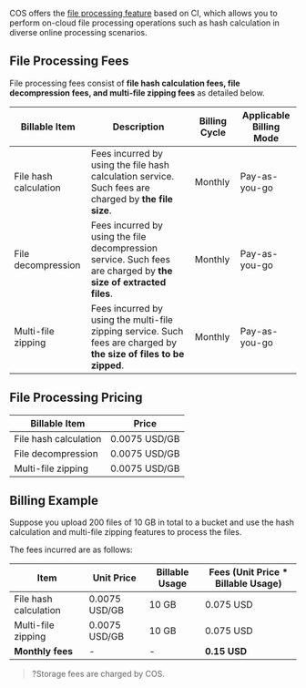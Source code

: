 COS offers the [file processing feature](https://www.tencentcloud.com/document/product/1045/52071) based on CI, which allows you to perform on-cloud file processing operations such as hash calculation in diverse online processing scenarios.

## File Processing Fees

File processing fees consist of **file hash calculation fees, file decompression fees, and multi-file zipping fees** as detailed below.

| Billable Item               | Description                                                   | Billing Cycle | Applicable Billing Mode                                         |
| -------------- | ------------------------------------------------------------ | -------- | -------------- |
| File hash calculation | Fees incurred by using the file hash calculation service. Such fees are charged by **the file size**. | Monthly | Pay-as-you-go       |
| File decompression       | Fees incurred by using the file decompression service. Such fees are charged by **the size of extracted files**. | Monthly | Pay-as-you-go       |
| Multi-file zipping | Fees incurred by using the multi-file zipping service. Such fees are charged by **the size of files to be zipped**. | Monthly | Pay-as-you-go       |

## File Processing Pricing

| Billable Item | Price |
| ------------ | ---------- |
| File hash calculation | 0.0075 USD/GB |
| File decompression | 0.0075 USD/GB |
| Multi-file zipping | 0.0075 USD/GB |

## Billing Example

Suppose you upload 200 files of 10 GB in total to a bucket and use the hash calculation and multi-file zipping features to process the files.

The fees incurred are as follows:

| Item | Unit Price | Billable Usage | Fees (Unit Price * Billable Usage) |
| ---------- | ---------- | ------- | ------------------- |
| File hash calculation | 0.0075 USD/GB | 10 GB  | 0.075 USD |
| Multi-file zipping | 0.0075 USD/GB | 10 GB | 0.075 USD   |
| **Monthly fees** |          -  |    -     | **0.15 USD**      |


>?Storage fees are charged by COS. 
